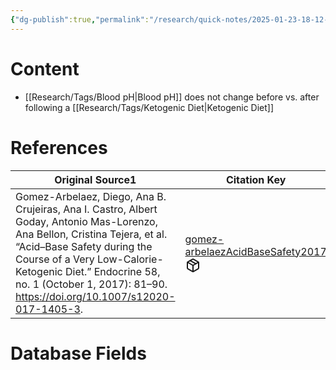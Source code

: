 ```yaml
---
{"dg-publish":true,"permalink":"/research/quick-notes/2025-01-23-18-12-27/","updated":"2025-01-28T18:53:59-05:00"}
---
```


# Content
- [[Research/Tags/Blood pH\|Blood pH]] does not change before vs. after following a [[Research/Tags/Ketogenic Diet\|Ketogenic Diet]]
# References
<div><table class="dataview table-view-table"><thead class="table-view-thead"><tr class="table-view-tr-header"><th class="table-view-th"><span>Original Source</span><span class="dataview small-text">1</span></th><th class="table-view-th"><span>Citation Key</span></th></tr></thead><tbody class="table-view-tbody"><tr><td><span>Gomez-Arbelaez, Diego, Ana B. Crujeiras, Ana I. Castro, Albert Goday, Antonio Mas-Lorenzo, Ana Bellon, Cristina Tejera, et al. “Acid–Base Safety during the Course of a Very Low-Calorie-Ketogenic Diet.” Endocrine 58, no. 1 (October 1, 2017): 81–90. <a rel="noopener nofollow" class="external-link" href="https://doi.org/10.1007/s12020-017-1405-3" target="_blank">https://doi.org/10.1007/s12020-017-1405-3</a>.</span></td><td><span><a data-tooltip-position="top" aria-label="Research/Evidence Sources/gomez-arbelaezAcidBaseSafety2017.md" data-href="Research/Evidence Sources/gomez-arbelaezAcidBaseSafety2017.md" href="Research/Evidence Sources/gomez-arbelaezAcidBaseSafety2017.md" class="internal-link" target="_blank" rel="noopener nofollow" fileclass-name="Research Links">gomez-arbelaezAcidBaseSafety2017</a><a class="metadata-menu fileclass-icon"><svg xmlns="http://www.w3.org/2000/svg" width="24" height="24" viewBox="0 0 24 24" fill="none" stroke="currentColor" stroke-width="2" stroke-linecap="round" stroke-linejoin="round" class="svg-icon lucide-package"><path d="m7.5 4.27 9 5.15"></path><path d="M21 8a2 2 0 0 0-1-1.73l-7-4a2 2 0 0 0-2 0l-7 4A2 2 0 0 0 3 8v8a2 2 0 0 0 1 1.73l7 4a2 2 0 0 0 2 0l7-4A2 2 0 0 0 21 16Z"></path><path d="m3.3 7 8.7 5 8.7-5"></path><path d="M12 22V12"></path></svg></a></span></td></tr></tbody></table></div>

# Database Fields